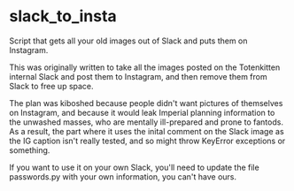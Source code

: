 # slack_to_insta
Script that gets all your old images out of Slack and puts them on Instagram.

This was originally written to take all the images posted on the Totenkitten internal Slack and post them to Instagram, and then remove them from Slack to free up space. 

The plan was kiboshed because people didn't want pictures of themselves on Instagram, and because it would leak Imperial planning information to the unwashed masses, who are mentally ill-prepared and prone to fantods. As a result, the part where it uses the inital comment on the Slack image as the IG caption isn't really tested, and so might throw KeyError exceptions or something. 

If you want to use it on your own Slack, you'll need to update the file passwords.py with your own information, you can't have ours. 
